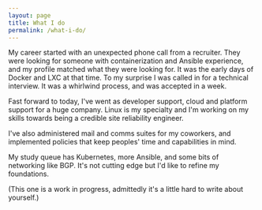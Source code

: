 ```yaml
---
layout: page
title: What I do
permalink: /what-i-do/
---
```


My career started with an unexpected phone call from a recruiter. They were
looking for someone with containerization and Ansible experience, and my profile
matched what they were looking for. It was the early days of Docker and LXC at
that time. To my surprise I was called in for a technical interview. It was a
whirlwind process, and was accepted in a week.

Fast forward to today, I've went as developer support, cloud and platform
support for a huge company. Linux is my specialty and I'm working on my skills
towards being a credible site reliability engineer.

I've also administered mail and comms suites for my coworkers, and implemented
policies that keep peoples' time and capabilities in mind.

My study queue has Kubernetes, more Ansible, and some bits of networking like
BGP. It's not cutting edge but I'd like to refine my foundations.

(This one is a work in progress, admittedly it's a little hard to write about
yourself.)
